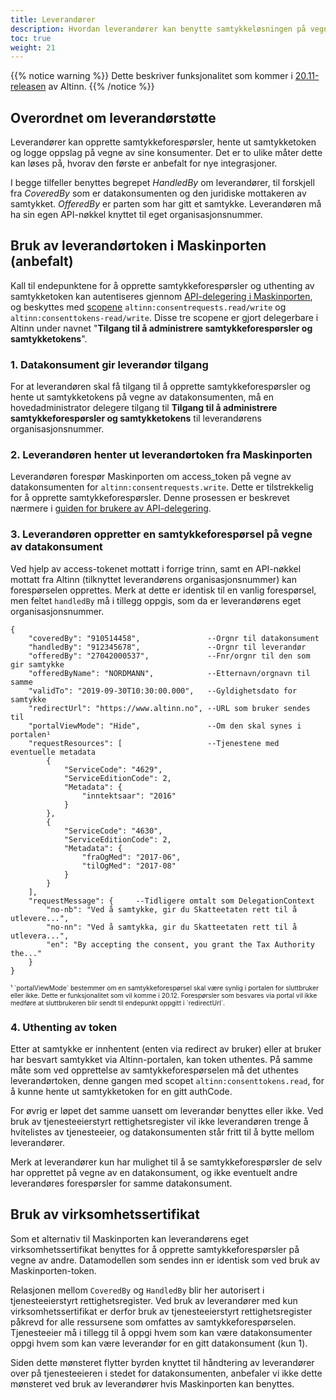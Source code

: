 ```yaml
---
title: Leverandører
description: Hvordan leverandører kan benytte samtykkeløsningen på vegne av datakonsumenter.
toc: true
weight: 21
---
```


{{% notice warning  %}}
Dette beskriver funksjonalitet som kommer i <a href="/docs/ny-funksjonalitet/prodsetting/">20.11-releasen</a> av Altinn. {{% /notice %}}

## Overordnet om leverandørstøtte

Leverandører kan opprette samtykkeforespørsler, hente ut samtykketoken og logge oppslag på vegne av sine konsumenter. Det er to ulike måter dette kan løses på, hvorav den første er anbefalt for nye integrasjoner.

I begge tilfeller benyttes begrepet *HandledBy* om leverandører, til forskjell fra *CoveredBy* som er datakonsumenten og den juridiske mottakeren av samtykket. *OfferedBy* er parten som har gitt et samtykke. Leverandøren må ha sin egen API-nøkkel knyttet til eget organisasjonsnummer. 

## Bruk av leverandørtoken i Maskinporten (anbefalt)

Kall til endepunktene for å opprette samtykkeforespørsler og uthenting av samtykketoken kan autentiseres gjennom [API-delegering i Maskinporten](../../../api-delegering), og beskyttes med [scopene](../../../../api/rest/kom-i-gang/scopes/#sluttbruker-api) `altinn:consentrequests.read/write` og `altinn:consenttokens-read/write`. Disse tre scopene er gjort delegerbare i Altinn under navnet "**Tilgang til å administrere samtykkeforespørsler og samtykketokens**". 

### 1. Datakonsument gir leverandør tilgang 

For at leverandøren skal få tilgang til å opprette samtykkeforespørsler og hente ut samtykketokens på vegne av datakonsumenten, må en hovedadministrator delegere tilgang til **Tilgang til å administrere samtykkeforespørsler og samtykketokens** til leverandørens organisasjonsnummer.

### 2. Leverandøren henter ut leverandørtoken fra Maskinporten

Leverandøren forespør Maskinporten om access_token på vegne av datakonsumenten for `altinn:consentrequests.write`. Dette er tilstrekkelig for å opprette samtykkeforespørsler. Denne prosessen er beskrevet nærmere i [guiden for brukere av API-delegering](../../../api-delegering/api-bruker).

### 3. Leverandøren oppretter en samtykkeforespørsel på vegne av datakonsument

Ved hjelp av access-tokenet mottatt i forrige trinn, samt en API-nøkkel mottatt fra Altinn (tilknyttet leverandørens organisasjonsnummer) kan forespørselen opprettes. Merk at dette er identisk til en vanlig forespørsel, men feltet `handledBy` må i tillegg oppgis, som da er leverandørens eget organisasjonsnummer.

```
{
    "coveredBy": "910514458",               --Orgnr til datakonsument
    "handledBy": "912345678",               --Orgnr til leverandør
    "offeredBy": "27042000537",             --Fnr/orgnr til den som gir samtykke
    "offeredByName": "NORDMANN",            --Etternavn/orgnavn til samme
    "validTo": "2019-09-30T10:30:00.000",   --Gyldighetsdato for samtykke 
    "redirectUrl": "https://www.altinn.no", --URL som bruker sendes til
    "portalViewMode": "Hide",               --Om den skal synes i portalen¹
    "requestResources": [                   --Tjenestene med eventuelle metadata
        {
            "ServiceCode": "4629",
            "ServiceEditionCode": 2,
            "Metadata": {
                "inntektsaar": "2016"
            }
        },
        {
            "ServiceCode": "4630",
            "ServiceEditionCode": 2,
            "Metadata": {
                "fraOgMed": "2017-06",
                "tilOgMed": "2017-08"
            }
        }
    ],
    "requestMessage": {     --Tidligere omtalt som DelegationContext
        "no-nb": "Ved å samtykke, gir du Skatteetaten rett til å utlevere...",
        "no-nn": "Ved å samtykka, gir du Skatteetaten rett til å utlevera...",
        "en": "By accepting the consent, you grant the Tax Authority the..."
    }
}
```
<p style="font-size: 74%;">
¹ `portalViewMode` bestemmer om en samtykkeforespørsel skal være synlig i portalen for sluttbruker eller ikke. Dette er funksjonalitet som vil komme i 20.12. Forespørsler som besvares via portal vil ikke medføre at sluttbrukeren blir sendt til endepunkt oppgitt i `redirectUrl`.
</p>

### 4. Uthenting av token

Etter at samtykke er innhentent (enten via redirect av bruker) eller at bruker har besvart samtykket via Altinn-portalen, kan token uthentes. På samme måte som ved opprettelse av samtykkeforespørselen må det uthentes leverandørtoken, denne gangen med scopet `altinn:consenttokens.read`, for å kunne hente ut samtykketoken for en gitt authCode.

For øvrig er løpet det samme uansett om leverandør benyttes eller ikke. Ved bruk av tjenesteeierstyrt rettighetsregister vil ikke leverandøren trenge å hvitelistes av tjenesteeier, og datakonsumenten står fritt til å bytte mellom leverandører.

 Merk at leverandører kun har mulighet til å se samtykkeforespørsler de selv har opprettet på vegne av en datakonsument, og ikke eventuelt andre leverandøres forespørsler for samme datakonsument. 

## Bruk av virksomhetssertifikat 

Som et alternativ til Maskinporten kan leverandørens eget virksomhetssertifikat benyttes for å opprette samtykkeforespørsler på vegne av andre. Datamodellen som sendes inn er identisk som ved bruk av Maskinporten-token. 

Relasjonen mellom `CoveredBy` og `HandledBy` blir her autorisert i tjenesteeierstyrt rettighetsregister. Ved bruk av leverandører med kun virksomhetssertifikat er derfor bruk av tjenesteeierstyrt rettighetsregister påkrevd for alle ressursene som omfattes av samtykkeforespørselen. Tjenesteeier må i tillegg til å oppgi hvem som kan være datakonsumenter oppgi hvem som kan være leverandør for en gitt datakonsument (kun 1).

Siden dette mønsteret flytter byrden knyttet til håndtering av leverandører over på tjenesteeieren i stedet for datakonsumenten, anbefaler vi ikke dette mønsteret ved bruk av leverandører hvis Maskinporten kan benyttes.